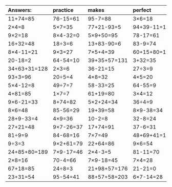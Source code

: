 | Answers: | practice | makes | perfect | ! |
| :--- | :--- | :--- | :--- | :--- |
| 11+74=85 | 76-15=61 | 95-7=88 | 3×6=18 | 32+12-8=36 | 
| 2×4=8 | 5×7=35 | 77+21-93=5 | 94+39-11=122 | 4×7=28 | 
| 9×2=18 | 8×4-32=0 | 5×9+50=95 | 78-17=61 | 2×5=10 | 
| 16+32=48 | 18÷3=6 | 13+83-90=6 | 83-9=74 | 3×3+55=64 | 
| 8×4-11=21 | 9×3=27 | 7×5+4=39 | 60+15+80=155 | 4×4=16 | 
| 20-18=2 | 64-54=10 | 39+35+57=131 | 3+32=35 | 27+10=37 | 
| 34+63+31=128 | 2×3=6 | 36-21=15 | 27÷3=9 | 76+36+48=160 | 
| 93+3=96 | 20÷5=4 | 4×8=32 | 4×5=20 | 9×8+47=119 | 
| 5×4-12=8 | 49÷7=7 | 58-33=25 | 64-55=9 | 3×2=6 | 
| 4+81=85 | 1×7=7 | 61+19=80 | 3×4=12 | 2+12=14 | 
| 9×6-21=33 | 8+74=82 | 5×2+24=34 | 36÷4=9 | 92-7=85 | 
| 8×6=48 | 85-56=29 | 19+39=58 | 8×9-38=34 | 64-50=14 | 
| 28+9-33=4 | 4×9=36 | 10-2=8 | 32-8=24 | 20+62=82 | 
| 27+21=48 | 9×7-26=37 | 17+74=91 | 37-6=31 | 48÷8=6 | 
| 81÷9=9 | 84-68=16 | 7×7=49 | 48+69+41=158 | 3×8=24 | 
| 9÷3=3 | 9×2+61=79 | 22+64=86 | 9×6=54 | 25÷5=5 | 
| 24+85+80=189 | 7×9-17=46 | 2×4-3=5 | 81-11=70 | 7×2=14 | 
| 2×8=16 | 70-4=66 | 7×9-18=45 | 7×4=28 | 32-30=2 | 
| 67+18=85 | 24÷8=3 | 21+98+57=176 | 21-21=0 | 64-1=63 | 
| 23+31=54 | 95-54=41 | 88+57+58=203 | 6×7-14=28 | 10÷5=2 | 
